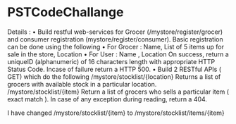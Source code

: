 # PSTCodeChallange
Details :
• Build restful web-services for Grocer (/mystore/register/grocer) and consumer registration
(mystore/register/consumer). Basic registration can be done using the following • For Grocer : Name, List of 5 items up for sale in the store, Location
• For User : Name , Location
On success, return a uniqueID (alphanumeric) of 16 characters length with appropriate HTTP Status Code. Incase of failure return a HTTP 500.
• Build 2 RESTful APIs ( GET) which do the following
/mystore/stocklist/{location} Returns a list of grocers with available stock in a particular location.
/mystore/stocklist/{item} Return a list of grocers who sells a particular item ( exact match ).
In case of any exception during reading, return a 404.

I have changed /mystore/stocklist/{item} to /mystore/stocklist/items/{item}
